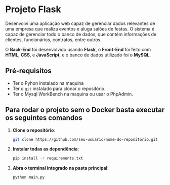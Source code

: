 # Projeto Flask

Desenvolvi uma aplicação web capaz de gerenciar dados relevantes de uma empresa que realiza eventos e aluga salões de festas. O sistema é capaz de gerenciar todo o banco de dados, que contém informações de clientes, funcionários, contratos, entre outros. 

O **Back-End** foi desenvolvido usando **Flask**, o **Front-End** foi feito com **HTML**, **CSS**, e **JavaScript**, e o banco de dados utilizado foi o **MySQL**.


## Pré-requisitos

- Ter o Pyhon instalado na maquina
- Ter o `git` instalado para clonar o repositório.
- Ter o Mysql WorkBench na maquina ou usar o PhpAdmin.

## Para rodar o projeto sem o Docker basta executar os seguintes comandos

1. **Clone o repositório**:

   ```bash
   git clone https://github.com/seu-usuario/nome-do-repositorio.git

2. **Instalar todas as dependência**:
   ```bash
   pip install -r requirements.txt

3. **Abra o terminal integrado na pasta principal**:

   ```bash
   python main.py


